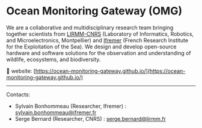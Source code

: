 # Ocean Monitoring Gateway (OMG)

We are a collaborative and multidisciplinary research team bringing together scientists from [LIRMM-CNRS](https://www.lirmm.fr/lirmm-en/) (Laboratory of Informatics, Robotics, and Microelectronics, Montpellier) and [Ifremer](https://www.ifremer.fr/en) (French Research Institute for the Exploitation of the Sea). We design and develop open-source hardware and software solutions for the observation and understanding of wildlife, ecosystems, and biodiversity.

🌊 website: [https://ocean-monitoring-gateway.github.io/](https://ocean-monitoring-gateway.github.io/)

--- 

Contacts:

- Sylvain Bonhommeau (Researcher, Ifremer) : sylvain.bonhommeau@ifremer.fr
- Serge Bernard (Researcher, CNRS) : serge.bernard@lirmm.fr

